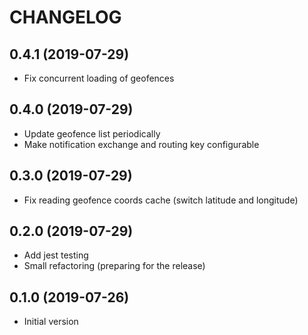 CHANGELOG
=========

## 0.4.1 (2019-07-29)
* Fix concurrent loading of geofences

## 0.4.0 (2019-07-29)
* Update geofence list periodically
* Make notification exchange and routing key configurable

## 0.3.0 (2019-07-29)
* Fix reading geofence coords cache (switch latitude and longitude)

## 0.2.0 (2019-07-29)
* Add jest testing
* Small refactoring (preparing for the release)

## 0.1.0 (2019-07-26)
* Initial version